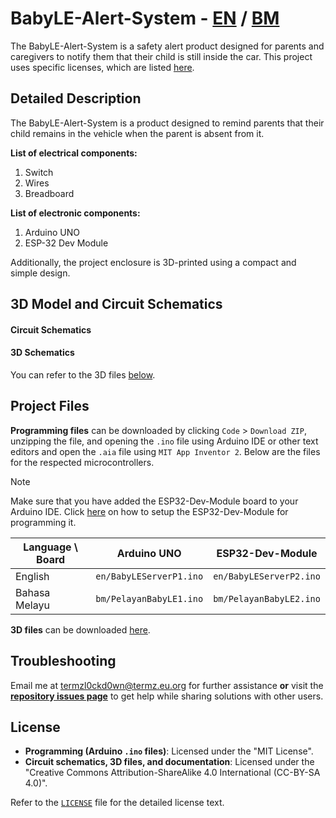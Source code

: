 # BabyLE-Alert-System - <ins>EN</ins> / [BM](https://github.com/TERMZL0ckd0wn/BabyLE-Alert-System/blob/main/README.md)  
The BabyLE-Alert-System is a safety alert product designed for parents and caregivers to notify them that their child is still inside the car. This project uses specific licenses, which are listed [here](#license).  

## Detailed Description  

The BabyLE-Alert-System is a product designed to remind parents that their child remains in the vehicle when the parent is absent from it.  

**List of electrical components:**  

1. Switch  
2. Wires  
3. Breadboard  

**List of electronic components:**  

1. Arduino UNO  
2. ESP-32 Dev Module  

Additionally, the project enclosure is 3D-printed using a compact and simple design.  

## 3D Model and Circuit Schematics  

#### Circuit Schematics  

#### 3D Schematics  

You can refer to the 3D files [below](#project-files).  

## Project Files  

**Programming files** can be downloaded by clicking `Code` > `Download ZIP`, unzipping the file, and opening the `.ino` file using Arduino IDE or other text editors and open the `.aia` file using `MIT App Inventor 2`. Below are the files for the respected microcontrollers.

>[!NOTE]
>Make sure that you have added the ESP32-Dev-Module board to your Arduino IDE. Click [here]() on how to setup the ESP32-Dev-Module for programming it.

| Language \ Board | Arduino UNO           | ESP32-Dev-Module      |
|------------------|-----------------------|-----------------------|
| English          |`en/BabyLEServerP1.ino`|`en/BabyLEServerP2.ino`|
| Bahasa Melayu    |`bm/PelayanBabyLE1.ino`|`bm/PelayanBabyLE2.ino`|

**3D files** can be downloaded [here](https://www.tinkercad.com/things/3i5M5UjBUuJ-babyle-chassis?sharecode=Ue4fAh5s0u5_pD5XAqprCQIRZJj594lQXY0AG3sZKic).  

## Troubleshooting  

Email me at termzl0ckd0wn@termz.eu.org for further assistance **or** visit the [**repository issues page**](https://github.com/TERMZL0ckd0wn/BabyLE-Alert-System/issues) to get help while sharing solutions with other users.  

## License  

- **Programming (Arduino `.ino` files)**: Licensed under the "MIT License".  
- **Circuit schematics, 3D files, and documentation**: Licensed under the "Creative Commons Attribution-ShareAlike 4.0 International (CC-BY-SA 4.0)".  

Refer to the [`LICENSE`](https://github.com/TERMZL0ckd0wn/BabyLE-Alert-System/blob/main/LICENSE) file for the detailed license text.  
